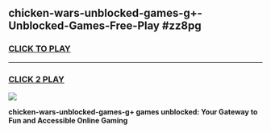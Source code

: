 
## chicken-wars-unblocked-games-g+-Unblocked-Games-Free-Play #zz8pg
<h3>
<a href="https://us.freeplayer.one?title=chicken-wars-unblocked-games-g+&ref=9M">CLICK TO PLAY</a></h3>
<hr>

<h3>
<a href="https://us.freeplayer.one?title=chicken-wars-unblocked-games-g+&ref=9M">CLICK 2 PLAY</a>
  
</h3>

<a href="https://us.freeplayer.one?title=chicken-wars-unblocked-games-g+&ref=9M"><img src="https://clearcache.store/games.png"></a>


**chicken-wars-unblocked-games-g+ games unblocked: Your Gateway to Fun and Accessible Online Gaming**
